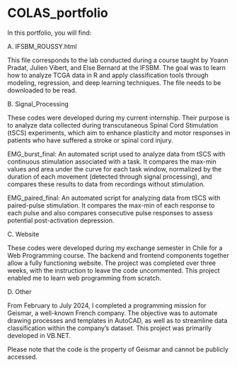 # COLAS_portfolio

In this portfolio, you will find:



A. IFSBM_ROUSSY.html

This file corresponds to the lab conducted during a course taught by Yoann Pradat, Julien Vibert, and Else Bernard at the IFSBM. The goal was to learn how to analyze TCGA data in R and apply classification tools through modeling, regression, and deep learning techniques.
The file needs to be downloaded to be read.


B. Signal_Processing

These codes were developed during my current internship. Their purpose is to analyze data collected during transcutaneous Spinal Cord Stimulation (tSCS) experiments, which aim to enhance plasticity and motor responses in patients who have suffered a stroke or spinal cord injury.

EMG_burst_final: An automated script used to analyze data from tSCS with continuous stimulation associated with a task. It compares the max-min values and area under the curve for each task window, normalized by the duration of each movement (detected through signal processing), and compares these results to data from recordings without stimulation.

EMG_paired_final: An automated script for analyzing data from tSCS with paired-pulse stimulation. It compares the max-min of each response to each pulse and also compares consecutive pulse responses to assess potential post-activation depression.


C. Website

These codes were developed during my exchange semester in Chile for a Web Programming course. The backend and frontend components together allow a fully functioning website. The project was completed over three weeks, with the instruction to leave the code uncommented. This project enabled me to learn web programming from scratch.


D. Other

From February to July 2024, I completed a programming mission for Geismar, a well-known French company. The objective was to automate drawing processes and templates in AutoCAD, as well as to streamline data classification within the company’s dataset. This project was primarily developed in VB.NET.

Please note that the code is the property of Geismar and cannot be publicly accessed.
